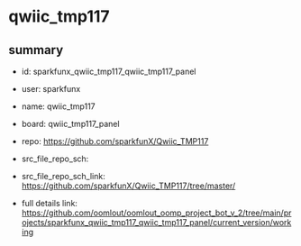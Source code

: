 # qwiic_tmp117
 
## summary 
* id: sparkfunx_qwiic_tmp117_qwiic_tmp117_panel
* user: sparkfunx
* name: qwiic_tmp117
* board: qwiic_tmp117_panel
* repo: https://github.com/sparkfunX/Qwiic_TMP117



* src_file_repo_sch: 
* src_file_repo_sch_link: https://github.com/sparkfunX/Qwiic_TMP117/tree/master/
* full details link: https://github.com/oomlout/oomlout_oomp_project_bot_v_2/tree/main/projects/sparkfunx_qwiic_tmp117_qwiic_tmp117_panel/current_version/working  







